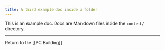 ```yaml
---
title: A third example doc inside a folder
---
```

This is an example doc. Docs are Markdown files inside the `content/` directory.

---

Return to the [[PC Building]]